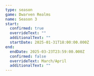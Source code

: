 ```yaml
---
type: season
game: Dwarven Realms
name: Season 3
start:
  confirmed: true
  overrideText: ""
  additionalText: ""
  startDate: 2025-01-31T18:00:00.000Z
end:
  endDate: 2025-03-23T23:59:00.000Z
  confirmed: false
  overrideText: March/April
  additionalText: ""
---
```

